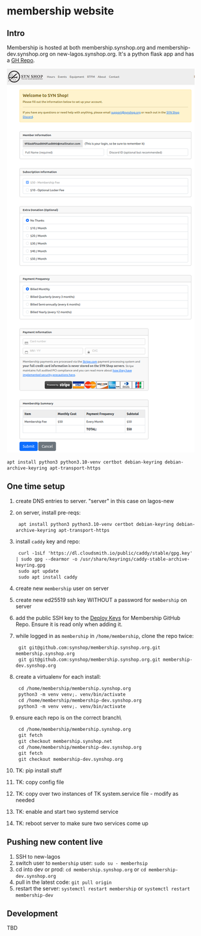 # membership website

## Intro

Membership is hosted at both membership.synshop.org and membership-dev.synshop.org on new-lagos.synshop.org.  It's a python flask app and has a [GH Repo](https://github.com/synshop/membership.synshop.org).


![Screenshot of membership page with account, donation and locker prices](./images/membership.png)
```
apt install python3 python3.10-venv certbot debian-keyring debian-archive-keyring apt-transport-https
```
## One time setup

1. create DNS entries to server. "server" in this case on lagos-new
2. on server, install pre-reqs:
   
        apt install python3 python3.10-venv certbot debian-keyring debian-archive-keyring apt-transport-https 
   
3. install `caddy` key and repo:

        curl -1sLf 'https://dl.cloudsmith.io/public/caddy/stable/gpg.key' | sudo gpg --dearmor -o /usr/share/keyrings/caddy-stable-archive-keyring.gpg
        sudo apt update
        sudo apt install caddy
   
4. create new `membership` user on server
5. create new ed25519 ssh key WITHOUT a password for `membership` on server
6. add the public SSH key to the [Deploy Keys](https://github.com/synshop/membership.synshop.org/settings/keys/new) for Membership GitHub Repo. Ensure it is read only when adding it.
7. while logged in as `membership` in `/home/membership`, clone the repo twice:

        git git@github.com:synshop/membership.synshop.org.git membership.synshop.org
        git git@github.com:synshop/membership.synshop.org.git membership-dev.synshop.org
   
8. create a virtualenv for each install:

        cd /home/membership/membership.synshop.org
        python3 -m venv venv;. venv/bin/activate
        cd /home/membership/membership-dev.synshop.org
        python3 -m venv venv;. venv/bin/activate
   
9. ensure each repo is on the correct branch\

        cd /home/membership/membership.synshop.org
        git fetch
        git checkout membership.synshop.net
        cd /home/membership/membership-dev.synshop.org
        git fetch
        git checkout membership-dev.synshop.org
   
10. TK: pip install stuff
11. TK: copy config file
12. TK: copy over two instances of TK system.service file - modify as needed
13. TK: enable and start two systemd service
14. TK: reboot server to make sure two services come up


## Pushing new content live

1. SSH to new-lagos
1. switch user to `membership` user: `sudo su - memberhsip`
1. cd into dev or prod: `cd membership.synshop.org` or `cd membership-dev.synshop.org`
1. pull in the latest code: `git pull origin`
1. restart the server: `systemctl restart membership` or `systemctl restart membership-dev`

## Development

TBD
